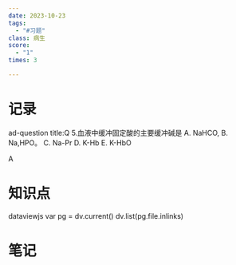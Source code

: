 ```yaml
---
date: 2023-10-23
tags:
  - "#习题"
class: 病生
score:
  - "1"
times: 3

---
```



记录
==
ad-question
title:Q
5.血液中缓冲固定酸的主要缓冲碱是
A. NaHCO, B. Na,HPO。 C. Na-Pr D. K-Hb E. K-HbO




A


知识点
==
dataviewjs
var pg = dv.current()
dv.list(pg.file.inlinks)


笔记
==